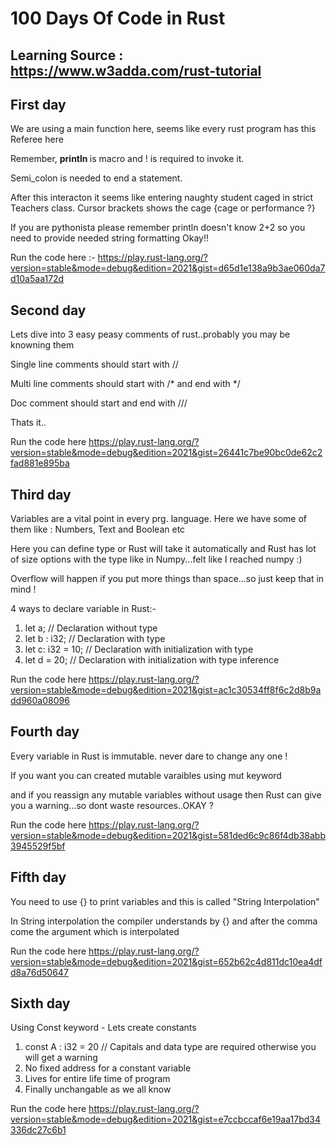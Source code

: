# 100 Days Of Code in Rust

## Learning Source : https://www.w3adda.com/rust-tutorial

## First day 
We are using a main function here, seems like every rust program has this Referee here 

Remember, <b> println </b> is macro and ! is required to invoke it. 

Semi_colon is needed to end a statement.

After this interacton it seems like entering naughty student caged in strict Teachers class. Cursor brackets shows the cage {cage or performance ?}

If you are pythonista please remember println doesn't know 2+2 so you need to provide needed string formatting Okay!! 

Run the code here :- https://play.rust-lang.org/?version=stable&mode=debug&edition=2021&gist=d65d1e138a9b3ae060da7d10a5aa172d

## Second day 

Lets dive into 3 easy peasy comments of rust..probably you may be knowning them 

Single line comments should start with  //

Multi line comments should start with  /* and end with */

Doc comment should start and end with ///

Thats it..

Run the code here 
https://play.rust-lang.org/?version=stable&mode=debug&edition=2021&gist=26441c7be90bc0de62c2fad881e895ba

## Third day 

Variables are a vital point in every prg. language. Here we have some of them like : Numbers, Text and Boolean etc

Here you can define type or Rust will take it automatically and Rust has lot of size options with the type like in Numpy...felt like I reached numpy :)

Overflow will happen if you put more things than space...so just keep that in mind !

 4 ways to declare variable in Rust:-
1) let a; // Declaration without type
2) let b : i32; // Declaration with  type
3) let c: i32 = 10; // Declaration with initialization with type
4) let d = 20; // Declaration with initialization with type inference
    
Run the code here 
https://play.rust-lang.org/?version=stable&mode=debug&edition=2021&gist=ac1c30534ff8f6c2d8b9add960a08096

## Fourth day 

Every variable in Rust is immutable. never dare to change any one !

If you want you can created mutable varaibles using mut keyword

and if you reassign any mutable variables without usage then Rust can give you a warning...so dont waste resources..OKAY ?

Run the code here 
https://play.rust-lang.org/?version=stable&mode=debug&edition=2021&gist=581ded6c9c86f4db38abb3945529f5bf

## Fifth day 

You need to use {} to print variables and this is called "String Interpolation"

In String interpolation the compiler understands by {} and after the comma come the argument which is interpolated

Run the code here 
https://play.rust-lang.org/?version=stable&mode=debug&edition=2021&gist=652b62c4d811dc10ea4dfd8a76d50647

## Sixth day 
Using Const keyword - Lets create constants
1) const A : i32 = 20 // Capitals and data type are required otherwise you will get a warning
2) No fixed address for a constant variable
3) Lives for entire life time of program
4) Finally unchangable as we all know

Run the code here 
https://play.rust-lang.org/?version=stable&mode=debug&edition=2021&gist=e7ccbccaf6e19aa17bd34336dc27c6b1

